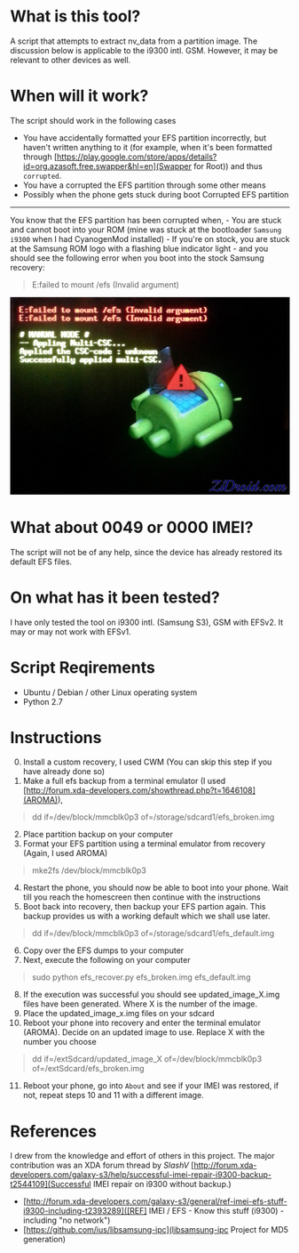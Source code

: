 What is this tool?
==================
A script that attempts to extract nv_data from a 
partition image. 
The discussion below is applicable to the i9300 intl. GSM. 
However, it may be relevant to other devices as well.

When will it work?
==================
The script should work in the following cases
- You have accidentally formatted your EFS partition incorrectly, but haven't written
anything to it (for example, when it's been formatted through 
[https://play.google.com/store/apps/details?id=org.azasoft.free.swapper&hl=en](Swapper for Root)) and thus `corrupted`.
- You have a corrupted the EFS partition through some other means
- Possibly when the phone gets stuck during boot 
Corrupted EFS partition
--------------------------------
You know that the EFS partition has been corrupted when,
    - You are stuck and cannot boot into your ROM  (mine was stuck at the bootloader `Samsung i9300` when I had CyanogenMod installed)
    - If you're on stock, you are stuck at the Samsung ROM logo with a flashing blue indicator light 
    - and you should see the following error when you boot into the stock Samsung recovery:

>
> E:failed to mount /efs (Invalid argument)
>

![EFS mount failure](mount_efs.jpg)

What about 0049 or 0000 IMEI?
=============================
The script will not be of any help, since the device has already restored
its default EFS files. 

On what has it been tested?
===========================
I have only tested the tool on i9300 intl. (Samsung S3), GSM
with EFSv2. It may or may not work with EFSv1.

Script Reqirements
==================
- Ubuntu / Debian / other Linux operating system
- Python 2.7

Instructions
=============
0. Install a custom recovery, I used CWM (You can skip this step if you have already done so)
1. Make a full efs backup from a terminal emulator (I used [http://forum.xda-developers.com/showthread.php?t=1646108](AROMA)), 
> dd if=/dev/block/mmcblk0p3 of=/storage/sdcard1/efs_broken.img

2. Place partition backup on your computer
3. Format your EFS partition using a terminal emulator from recovery (Again, I used AROMA)
> mke2fs /dev/block/mmcblk0p3

4. Restart the phone, you should now be able to boot into your phone.
   Wait till you reach the homescreen then continue with the instructions
5. Boot back into recovery, then backup your EFS partion again.
This backup provides us with a working default which we shall use later.
> dd if=/dev/block/mmcblk0p3 of=/storage/sdcard1/efs_default.img

6. Copy over the EFS dumps to your computer 
7. Next, execute the following on your computer
> sudo python efs_recover.py efs_broken.img efs_default.img

8. If the execution was successful you should see updated_image_X.img files have been
generated. Where X is the number of the image.
9. Place the updated_image_x.img files on your sdcard
10. Reboot your phone into recovery and enter the terminal emulator (AROMA). Decide on an updated image to
use. Replace X with the number you choose
> dd if=/extSdcard/updated_image_X of=/dev/block/mmcblk0p3 of=/extSdcard/efs_broken.img

11. Reboot your phone, go into `About` and see if your IMEI was restored, if not, repeat steps 10 and 11 with a
different image.

References 
==========
I drew from the knowledge and effort of others in this project. The major contribution was an XDA forum
thread by *SlashV* [http://forum.xda-developers.com/galaxy-s3/help/successful-imei-repair-i9300-backup-t2544109](Successful IMEI repair on i9300 without backup.) 

- [http://forum.xda-developers.com/galaxy-s3/general/ref-imei-efs-stuff-i9300-including-t2393289]([REF] IMEI / EFS - Know this stuff (i9300) - including "no network")
- [https://github.com/ius/libsamsung-ipc](libsamsung-ipc Project for MD5 generation)
 
